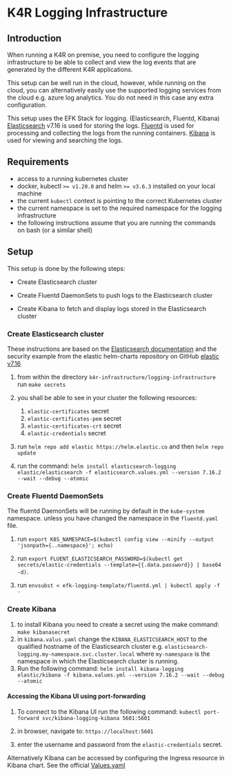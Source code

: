 # K4R Logging Infrastructure

## Introduction

When running a K4R on premise, you need to configure the logging infrastructure to be able to collect and view the log events that are generated by the different K4R applications.

This setup can be well run in the cloud, however, while running on the cloud, you can alternatively easily use the supported logging services from the cloud e.g. azure log analytics. You do not need in this case any extra configuration.

This setup uses the EFK Stack for logging. (Elasticsearch, Fluentd, Kibana)
[Elasticsearch](https://www.elastic.co/guide/en/elasticsearch/reference/index.html) v7.16 is used for storing the logs.
[Fluentd](https://www.fluentd.org/) is used for processing and collecting the logs from the running containers.
[Kibana](https://www.elastic.co/guide/en/kibana/current/index.html) is used for viewing and searching the logs.

## Requirements

* access to a running kubernetes cluster
* docker, kubectl `>= v1.20.0` and helm `>= v3.6.3`   installed on your local machine
* the current `kubectl` context is pointing to the correct Kubernetes cluster
* the current namespace is set to the required namespace for the logging infrastructure
* the following instructions assume that you are running the commands on bash (or a similar shell)

## Setup

This setup is done by the following steps:

* Create Elasticsearch cluster

* Create Fluentd DaemonSets to push logs to the Elasticsearch cluster

* Create Kibana to fetch and display logs stored in the Elasticsearch cluster

### Create Elasticsearch cluster

These instructions are based on the [Elasticsearch documentation](https://www.elastic.co/guide/en/elasticsearch/reference/7.16/index.html) and the security example from the elastic helm-charts repository on GitHub [elastic v7.16](https://github.com/elastic/helm-charts/tree/7.16/elasticsearch/examples/security)

1. from within the directory `k4r-infrastructure/logging-infrastructure` run `make secrets`

2. you shall be able to see in your cluster the following resources:
   1. `elastic-certificates` secret
   2. `elastic-certificates-pem` secret
   3. `elastic-certificates-crt` secret
   4. `elastic-credentials` secret
3. run `helm repo add elastic https://helm.elastic.co` and then `helm repo update`
4. run the command: `helm install elasticsearch-logging elastic/elasticsearch -f elasticsearch.values.yml --version 7.16.2 --wait --debug --atomic`


### Create Fluentd DaemonSets

The fluentd DaemonSets will be running by default in the `kube-system` namespace. unless you have changed the namespace in the `fluentd.yaml` file.

1. run `export K8S_NAMESPACE=$(kubectl config view --minify --output 'jsonpath={..namespace}'; echo)`

2. run  `export FLUENT_ELASTICSEARCH_PASSWORD=$(kubectl get secrets/elastic-credentials --template={{.data.password}} | base64 -d)`.

3. run `envsubst < efk-logging-template/fluentd.yml | kubectl apply -f -`

### Create Kibana

1. to install Kibana you need to create a secret using the make command: `make kibanasecret`
2. in `kibana.valus.yaml` change the `KIBANA_ELASTICSEARCH_HOST` to the qualified hostname of the Elasticsearch cluster e.g. `elasticsearch-logging.my-namespace.svc.cluster.local` where `my-namespace` is the namespace in which the Elasticsearch cluster is running.
3. Run the following command:
   `helm install kibana-logging elastic/kibana -f kibana.values.yml --version 7.16.2 --wait --debug --atomic`

#### Accessing the Kibana UI using port-forwarding

1. To connect to the Kibana UI run the following command: `kubectl port-forward svc/kibana-logging-kibana 5601:5601`

2. in browser, navigate to: `https://localhost:5601`

3. enter the username and password from the `elastic-credentials` secret.

Alternatively Kibana can be accessed by configuring the Ingress resource in Kibana chart.
See the official [Values.yaml](https://github.com/elastic/helm-charts/blob/7.16/kibana/values.yaml#L135)
